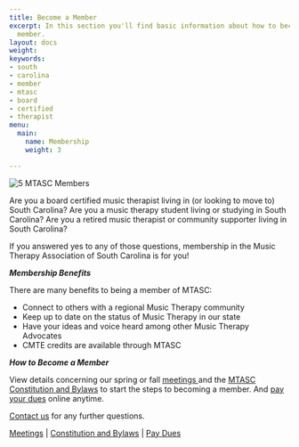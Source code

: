 ```yaml
---
title: Become a Member
excerpt: In this section you'll find basic information about how to become a MTASC
  member.
layout: docs
weight: 
keywords:
- south
- carolina
- member
- mtasc
- board
- certified
- therapist
menu:
  main:
    name: Membership
    weight: 3

---
```

![5 MTASC Members](/images/41401637_10156952530914887_4710551054570225664_n.jpg "Happy Members")

Are you a board certified music therapist living in (or looking to move to) South Carolina? Are you a music therapy student living or studying in South Carolina? Are you a retired music therapist or community supporter living in South Carolina?

If you answered yes to any of those questions, membership in the Music Therapy Association of South Carolina is for you!

**_Membership Benefits_**

There are many benefits to being a member of MTASC:

* Connect to others with a regional Music Therapy community
* Keep up to date on the status of Music Therapy in our state
* Have your ideas and voice heard among other Music Therapy Advocates
* CMTE credits are available through MTASC

**_How to Become a Member_**

View details concerning our spring or fall [meetings ](/blog/)and the [MTASC Constitution and Bylaws](/docs/community/constitution/) to start the steps to becoming a member. And [pay your dues](/dues/) online anytime.

[Contact us](/contact/) for any further questions.

[Meetings](/blog/) | [Constitution and Bylaws](/docs/community/constitution/) | [Pay Dues](/dues/)